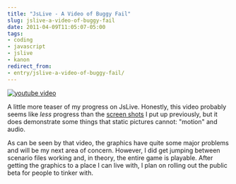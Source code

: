 ```yaml
---
title: "JsLive - A Video of Buggy Fail"
slug: jslive-a-video-of-buggy-fail
date: 2011-04-09T11:05:07-05:00
tags:
- coding
- javascript
- jslive
- kanon
redirect_from:
- entry/jslive-a-video-of-buggy-fail/
---
```

[![youtube video](https://img.youtube.com/vi/fZuAdDLlib8/0.jpg)](https://www.youtube.com/watch?v=fZuAdDLlib8&youtube-thumb)

A little more teaser of my progress on JsLive. Honestly, this video probably seems like _less_ progress than the [screen shots](http://dxprog.com/entry/jslive-progress-report-and-screenshots) I put up previously, but it does demonstrate some things that static pictures cannot: "motion" and audio.

As can be seen by that video, the graphics have quite some major problems and will be my next area of concern. However, I did get jumping between scenario files working and, in theory, the entire game is playable. After getting the graphics to a place I can live with, I plan on rolling out the public beta for people to tinker with.
